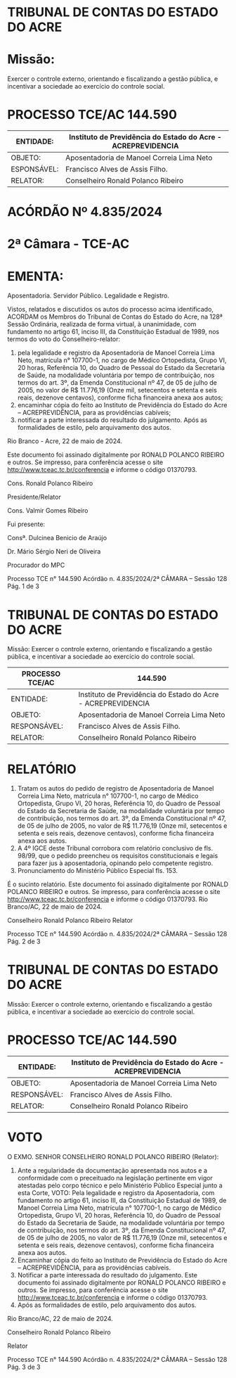 # TRIBUNAL DE CONTAS DO ESTADO DO ACRE

# Missão:

Exercer o controle externo, orientando e fiscalizando a gestão pública, e incentivar a sociedade ao exercício do controle social.

# PROCESSO TCE/AC 144.590

|ENTIDADE:|Instituto de Previdência do Estado do Acre - ACREPREVIDENCIA|
|---|---|
|OBJETO:|Aposentadoria de Manoel Correia Lima Neto|
|ESPONSÁVEL:|Francisco Alves de Assis Filho.|
|RELATOR:|Conselheiro Ronald Polanco Ribeiro|

# ACÓRDÃO Nº 4.835/2024

# 2ª Câmara - TCE-AC

# EMENTA:

Aposentadoria. Servidor Público. Legalidade e Registro.

Vistos, relatados e discutidos os autos do processo acima identificado, ACORDAM os Membros do Tribunal de Contas do Estado do Acre, na 128ª Sessão Ordinária, realizada de forma virtual, à unanimidade, com fundamento no artigo 61, inciso III, da Constituição Estadual de 1989, nos termos do voto do Conselheiro-relator:

1. pela legalidade e registro da Aposentadoria de Manoel Correia Lima Neto, matrícula n° 107700-1, no cargo de Médico Ortopedista, Grupo VI, 20 horas, Referência 10, do Quadro de Pessoal do Estado da Secretaria de Saúde, na modalidade voluntária por tempo de contribuição, nos termos do art. 3º, da Emenda Constitucional nº 47, de 05 de julho de 2005, no valor de R$ 11.776,19 (Onze mil, setecentos e setenta e seis reais, dezenove centavos), conforme ficha financeira anexa aos autos;
2. encaminhar cópia do feito ao Instituto de Previdência do Estado do Acre – ACREPREVIDÊNCIA, para as providências cabíveis;
3. notificar a parte interessada do resultado do julgamento. Após as formalidades de estilo, pelo arquivamento dos autos.

Rio Branco - Acre, 22 de maio de 2024.

Este documento foi assinado digitalmente por RONALD POLANCO RIBEIRO e outros. Se impresso, para conferência acesse o site http://www.tceac.tc.br/conferencia e informe o código 01370793.

Cons. Ronald Polanco Ribeiro

Presidente/Relator

Cons. Valmir Gomes Ribeiro

Fui presente:

Consª. Dulcinea Benicio de Araújo

Dr. Mário Sérgio Neri de Oliveira

Procurador do MPC

Processo TCE n° 144.590 Acórdão n. 4.835/2024/2ª CÂMARA – Sessão 128 Pág. 1 de 3

# TRIBUNAL DE CONTAS DO ESTADO DO ACRE

Missão: Exercer o controle externo, orientando e fiscalizando a gestão pública, e incentivar a sociedade ao exercício do controle social.

|PROCESSO TCE/AC|144.590|
|---|---|
|ENTIDADE:|Instituto de Previdência do Estado do Acre - ACREPREVIDENCIA|
|OBJETO:|Aposentadoria de Manoel Correia Lima Neto|
|RESPONSÁVEL:|Francisco Alves de Assis Filho.|
|RELATOR:|Conselheiro Ronald Polanco Ribeiro|

# RELATÓRIO

1. Tratam os autos do pedido de registro de Aposentadoria de Manoel Correia Lima Neto, matrícula n° 107700-1, no cargo de Médico Ortopedista, Grupo VI, 20 horas, Referência 10, do Quadro de Pessoal do Estado da Secretaria de Saúde, na modalidade voluntária por tempo de contribuição, nos termos do art. 3º, da Emenda Constitucional nº 47, de 05 de julho de 2005, no valor de R$ 11.776,19 (Onze mil, setecentos e setenta e seis reais, dezenove centavos), conforme ficha financeira anexa aos autos.
2. A 4º IGCE deste Tribunal corrobora com relatório conclusivo de fls. 98/99, que o pedido preencheu os requisitos constitucionais e legais para fazer jus à aposentadoria, opinando pelo competente registro.
3. Pronunciamento do Ministério Público Especial fls. 153.

É o sucinto relatório. Este documento foi assinado digitalmente por RONALD POLANCO RIBEIRO e outros. Se impresso, para conferência acesse o site http://www.tceac.tc.br/conferencia e informe o código 01370793. Rio Branco/AC, 22 de maio de 2024.

Conselheiro Ronald Polanco Ribeiro
Relator

Processo TCE n° 144.590 Acórdão n. 4.835/2024/2ª CÂMARA – Sessão 128 Pág. 2 de 3

# TRIBUNAL DE CONTAS DO ESTADO DO ACRE

Missão: Exercer o controle externo, orientando e fiscalizando a gestão pública, e incentivar a sociedade ao exercício do controle social.

# PROCESSO TCE/AC 144.590

|ENTIDADE:|Instituto de Previdência do Estado do Acre - ACREPREVIDENCIA|
|---|---|
|OBJETO:|Aposentadoria de Manoel Correia Lima Neto|
|RESPONSÁVEL:|Francisco Alves de Assis Filho.|
|RELATOR:|Conselheiro Ronald Polanco Ribeiro|

# VOTO

O EXMO. SENHOR CONSELHEIRO RONALD POLANCO RIBEIRO (Relator):

1. Ante a regularidade da documentação apresentada nos autos e a conformidade com o preceituado na legislação pertinente em vigor atestadas pelo corpo técnico e pelo Ministério Público Especial junto a esta Corte, VOTO:
Pela legalidade e registro da Aposentadoria, com fundamento no artigo 61, inciso III, da Constituição Estadual de 1989, de Manoel Correia Lima Neto, matrícula n° 107700-1, no cargo de Médico Ortopedista, Grupo VI, 20 horas, Referência 10, do Quadro de Pessoal do Estado da Secretaria de Saúde, na modalidade voluntária por tempo de contribuição, nos termos do art. 3º, da Emenda Constitucional nº 47, de 05 de julho de 2005, no valor de R$ 11.776,19 (Onze mil, setecentos e setenta e seis reais, dezenove centavos), conforme ficha financeira anexa aos autos.
2. Encaminhar cópia do feito ao Instituto de Previdência do Estado do Acre – ACREPREVIDÊNCIA, para as providências cabíveis.
3. Notificar a parte interessada do resultado do julgamento. Este documento foi assinado digitalmente por RONALD POLANCO RIBEIRO e outros. Se impresso, para conferência acesse o site http://www.tceac.tc.br/conferencia e informe o código 01370793.
4. Após as formalidades de estilo, pelo arquivamento dos autos.

Rio Branco/AC, 22 de maio de 2024.

Conselheiro Ronald Polanco Ribeiro

Relator

Processo TCE n° 144.590 Acórdão n. 4.835/2024/2ª CÂMARA – Sessão 128 Pág. 3 de 3

